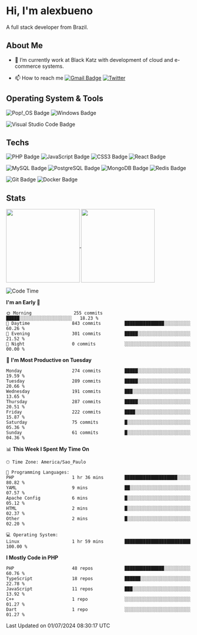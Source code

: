 # Hi, I'm alexbueno

A full stack developer from Brazil.

## About Me

- 🌱 I’m currently work at Black Katz with development of cloud and e-commerce systems.

- 📫 How to reach me [![Gmail Badge](https://img.shields.io/badge/-gmail-c14438?style=for-the-badge&logo=Gmail&logoColor=ffffff)](mailto:alexsandrofbueno@gmail.com) [![Twitter](https://img.shields.io/badge/twitter-1DA1F2.svg?style=for-the-badge&logo=twitter&logoColor=ffffff)](https://twitter.com/Alex_Bueno_7)

## Operating System & Tools

![Pop!_OS Badge](https://img.shields.io/badge/Pop!__OS-48B9C7?logo=popos&logoColor=fff&style=flat)
![Windows Badge](https://img.shields.io/badge/Windows-0078D6?logo=windows&logoColor=fff&style=flat)

![Visual Studio Code Badge](https://img.shields.io/badge/Visual%20Studio%20Code-007ACC?logo=visualstudiocode&logoColor=fff&style=flat)

## Techs

![PHP Badge](https://img.shields.io/badge/PHP-777BB4?logo=php&logoColor=fff&style=flat)
![JavaScript Badge](https://img.shields.io/badge/JavaScript-F7DF1E?logo=javascript&logoColor=000&style=flat)
![CSS3 Badge](https://img.shields.io/badge/CSS3-1572B6?logo=css3&logoColor=fff&style=flat)
![React Badge](https://img.shields.io/badge/React-61DAFB?logo=react&logoColor=000&style=flat)

![MySQL Badge](https://img.shields.io/badge/MySQL-4479A1?logo=mysql&logoColor=fff&style=flat)
![PostgreSQL Badge](https://img.shields.io/badge/PostgreSQL-4169E1?logo=postgresql&logoColor=fff&style=flat)
![MongoDB Badge](https://img.shields.io/badge/MongoDB-47A248?logo=mongodb&logoColor=fff&style=flat)
![Redis Badge](https://img.shields.io/badge/Redis-DC382D?logo=redis&logoColor=fff&style=flat)

![Git Badge](https://img.shields.io/badge/Git-F05032?logo=git&logoColor=fff&style=flat)
![Docker Badge](https://img.shields.io/badge/Docker-2496ED?logo=docker&logoColor=fff&style=flat)


## Stats

<a href="https://github.com/anuraghazra/github-readme-stats">
  <img height=200 align="center" src="https://github-readme-stats.vercel.app/api?username=alexbueno7&theme=dark" />
</a>
<a href="https://github.com/anuraghazra/convoychat">
  <img height=200 align="center" src="https://github-readme-stats.vercel.app/api/top-langs?username=alexbueno7&layout=compact&langs_count=8&card_width=320&theme=dark" />
</a>

<!--START_SECTION:waka-->
![Code Time](http://img.shields.io/badge/Code%20Time-1%2C003%20hrs%2018%20mins-blue)

**I'm an Early 🐤** 

```text
🌞 Morning                255 commits         █████░░░░░░░░░░░░░░░░░░░░   18.23 % 
🌆 Daytime                843 commits         ███████████████░░░░░░░░░░   60.26 % 
🌃 Evening                301 commits         █████░░░░░░░░░░░░░░░░░░░░   21.52 % 
🌙 Night                  0 commits           ░░░░░░░░░░░░░░░░░░░░░░░░░   00.00 % 
```
📅 **I'm Most Productive on Tuesday** 

```text
Monday                   274 commits         █████░░░░░░░░░░░░░░░░░░░░   19.59 % 
Tuesday                  289 commits         █████░░░░░░░░░░░░░░░░░░░░   20.66 % 
Wednesday                191 commits         ███░░░░░░░░░░░░░░░░░░░░░░   13.65 % 
Thursday                 287 commits         █████░░░░░░░░░░░░░░░░░░░░   20.51 % 
Friday                   222 commits         ████░░░░░░░░░░░░░░░░░░░░░   15.87 % 
Saturday                 75 commits          █░░░░░░░░░░░░░░░░░░░░░░░░   05.36 % 
Sunday                   61 commits          █░░░░░░░░░░░░░░░░░░░░░░░░   04.36 % 
```


📊 **This Week I Spent My Time On** 

```text
🕑︎ Time Zone: America/Sao_Paulo

💬 Programming Languages: 
PHP                      1 hr 36 mins        ████████████████████░░░░░   80.82 % 
YAML                     9 mins              ██░░░░░░░░░░░░░░░░░░░░░░░   07.57 % 
Apache Config            6 mins              █░░░░░░░░░░░░░░░░░░░░░░░░   05.12 % 
HTML                     2 mins              █░░░░░░░░░░░░░░░░░░░░░░░░   02.37 % 
Other                    2 mins              █░░░░░░░░░░░░░░░░░░░░░░░░   02.20 % 

💻 Operating System: 
Linux                    1 hr 59 mins        █████████████████████████   100.00 % 
```

**I Mostly Code in PHP** 

```text
PHP                      48 repos            ███████████████░░░░░░░░░░   60.76 % 
TypeScript               18 repos            ██████░░░░░░░░░░░░░░░░░░░   22.78 % 
JavaScript               11 repos            ███░░░░░░░░░░░░░░░░░░░░░░   13.92 % 
C++                      1 repo              ░░░░░░░░░░░░░░░░░░░░░░░░░   01.27 % 
Dart                     1 repo              ░░░░░░░░░░░░░░░░░░░░░░░░░   01.27 % 
```




 Last Updated on 01/07/2024 08:30:17 UTC
<!--END_SECTION:waka-->
